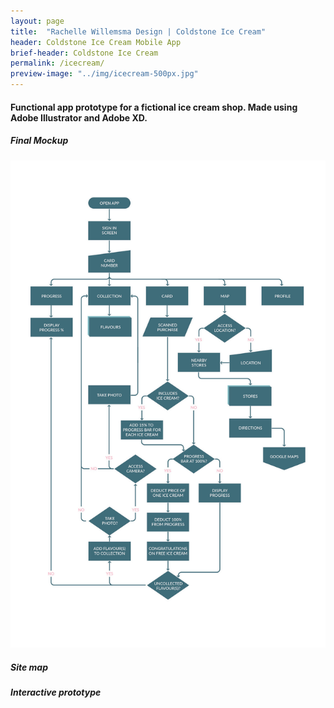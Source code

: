 ```yaml
---
layout: page
title:  "Rachelle Willemsma Design | Coldstone Ice Cream"
header: Coldstone Ice Cream Mobile App
brief-header: Coldstone Ice Cream
permalink: /icecream/
preview-image: "../img/icecream-500px.jpg"
---
```


#### Functional app prototype for a fictional ice cream shop. Made using Adobe Illustrator and Adobe XD.

##### Final Mockup

![Coldstone site map](../img/icecream-flowchart.jpg)

##### Site map

##### Interactive prototype
